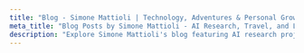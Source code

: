 ```yaml
---
title: "Blog - Simone Mattioli | Technology, Adventures & Personal Growth"
meta_title: "Blog Posts by Simone Mattioli - AI Research, Travel, and Life Experiences"
description: "Explore Simone Mattioli's blog featuring AI research projects, Brazil volunteering stories, mountain adventures, book reviews on personal development, and insights on bridging technology with humanity. Discover tech tutorials, travel experiences, and thoughts on continuous learning."
---
```

